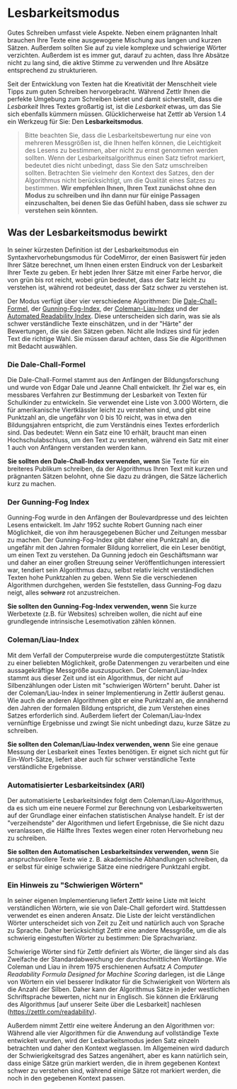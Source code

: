 # Lesbarkeitsmodus

Gutes Schreiben umfasst viele Aspekte. Neben einem prägnanten Inhalt brauchen Ihre Texte eine ausgewogene Mischung aus langen und kurzen Sätzen. Außerdem sollten Sie auf zu viele komplexe und schwierige Wörter verzichten. Außerdem ist es immer gut, darauf zu achten, dass Ihre Absätze nicht zu lang sind, die aktive Stimme zu verwenden und Ihre Absätze entsprechend zu strukturieren.

Seit der Entwicklung von Texten hat die Kreativität der Menschheit viele Tipps zum guten Schreiben hervorgebracht. Während Zettlr Ihnen die perfekte Umgebung zum Schreiben bietet und damit sicherstellt, dass die _Lesbarkeit_ Ihres Textes großartig ist, ist die _Lesbarkeit_ etwas, um das Sie sich ebenfalls kümmern müssen. Glücklicherweise hat Zettlr ab Version 1.4 ein Werkzeug für Sie: Den **Lesbarkeitsmodus**.

> Bitte beachten Sie, dass die Lesbarkeitsbewertung nur eine von mehreren Messgrößen ist, die Ihnen helfen können, die Leichtigkeit des Lesens zu bestimmen, aber nicht zu ernst genommen werden sollten. Wenn der Lesbarkeitsalgorithmus einen Satz tiefrot markiert, bedeutet dies nicht unbedingt, dass Sie den Satz umschreiben sollten. Betrachten Sie vielmehr den Kontext des Satzes, den der Algorithmus nicht berücksichtigt, um die Qualität eines Satzes zu bestimmen. **Wir empfehlen Ihnen, Ihren Text zunächst ohne den Modus zu schreiben und ihn dann nur für einige Passagen einzuschalten, bei denen Sie das Gefühl haben, dass sie schwer zu verstehen sein könnten.**

## Was der Lesbarkeitsmodus bewirkt

In seiner kürzesten Definition ist der Lesbarkeitsmodus ein Syntaxhervorhebungsmodus für CodeMirror, der einen Basiswert für jeden Ihrer Sätze berechnet, um Ihnen einen ersten Eindruck von der Lesbarkeit Ihrer Texte zu geben. Er hebt jeden Ihrer Sätze mit einer Farbe hervor, die von grün bis rot reicht, wobei grün bedeutet, dass der Satz leicht zu verstehen ist, während rot bedeutet, dass der Satz schwer zu verstehen ist.

Der Modus verfügt über vier verschiedene Algorithmen: Die [Dale-Chall-Formel](https://en.wikipedia.org/wiki/Dale%E2%80%93Chall_readability_formula), der [Gunning-Fog-Index](https://en.wikipedia.org/wiki/Gunning_fog_index), der [Coleman-Liau-Index](https://en.wikipedia.org/wiki/Coleman%E2%80%93Liau_index) und der [Automated Readability Index](http://www.readabilityformulas.com/automated-readability-index.php). Diese unterscheiden sich darin, was sie als schwer verständliche Texte einschätzen, und in der "Härte" der Bewertungen, die sie den Sätzen geben. Nicht alle Indizes sind für jeden Text die richtige Wahl. Sie müssen darauf achten, dass Sie die Algorithmen mit Bedacht auswählen.

### Die Dale-Chall-Formel

Die Dale-Chall-Formel stammt aus den Anfängen der Bildungsforschung und wurde von Edgar Dale und Jeanne Chall entwickelt. Ihr Ziel war es, ein messbares Verfahren zur Bestimmung der Lesbarkeit von Texten für Schulkinder zu entwickeln. Sie verwendet eine Liste von 3.000 Wörtern, die für amerikanische Viertklässler leicht zu verstehen sind, und gibt eine Punktzahl an, die ungefähr von 0 bis 10 reicht, was in etwa den Bildungsjahren entspricht, die zum Verständnis eines Textes erforderlich sind. Das bedeutet: Wenn ein Satz eine 10 erhält, braucht man einen Hochschulabschluss, um den Text zu verstehen, während ein Satz mit einer 1 auch von Anfängern verstanden werden kann.

**Sie sollten den Dale-Chall-Index verwenden, wenn** Sie Texte für ein breiteres Publikum schreiben, da der Algorithmus Ihren Text mit kurzen und prägnanten Sätzen belohnt, ohne Sie dazu zu drängen, die Sätze lächerlich kurz zu machen.

### Der Gunning-Fog Index

Gunning-Fog wurde in den Anfängen der Boulevardpresse und des leichten Lesens entwickelt. Im Jahr 1952 suchte Robert Gunning nach einer Möglichkeit, die von ihm herausgegebenen Bücher und Zeitungen messbar zu machen. Der Gunning-Fog-Index gibt daher eine Punktzahl an, die ungefähr mit den Jahren formaler Bildung korreliert, die ein Leser benötigt, um einen Text zu verstehen. Da Gunning jedoch ein Geschäftsmann war und daher an einer großen Streuung seiner Veröffentlichungen interessiert war, tendiert sein Algorithmus dazu, selbst relativ leicht verständlichen Texten hohe Punktzahlen zu geben. Wenn Sie die verschiedenen Algorithmen durchgehen, werden Sie feststellen, dass Gunning-Fog dazu neigt, alles ~~schwarz~~ rot anzustreichen.

**Sie sollten den Gunning-Fog-Index verwenden, wenn** Sie kurze Werbetexte (z.B. für Websites) schreiben wollen, die nicht auf eine grundlegende intrinsische Lesemotivation zählen können.

### Coleman/Liau-Index

Mit dem Verfall der Computerpreise wurde die computergestützte Statistik zu einer beliebten Möglichkeit, große Datenmengen zu verarbeiten und eine aussagekräftige Messgröße auszuspucken. Der Coleman/Liau-Index stammt aus dieser Zeit und ist ein Algorithmus, der nicht auf Silbenzählungen oder Listen mit "schwierigen Wörtern" beruht. Daher ist der Coleman/Liau-Index in seiner Implementierung in Zettlr äußerst genau. Wie auch die anderen Algorithmen gibt er eine Punktzahl an, die annähernd den Jahren der formalen Bildung entspricht, die zum Verstehen eines Satzes erforderlich sind. Außerdem liefert der Coleman/Liau-Index vernünftige Ergebnisse und zwingt Sie nicht unbedingt dazu, kurze Sätze zu schreiben.

**Sie sollten den Coleman/Liau-Index verwenden, wenn** Sie eine genaue Messung der Lesbarkeit eines Textes benötigen. Er eignet sich nicht gut für Ein-Wort-Sätze, liefert aber auch für schwer verständliche Texte verständliche Ergebnisse.

### Automatisierter Lesbarkeitsindex (ARI)

Der automatisierte Lesbarkeitsindex folgt dem Coleman/Liau-Algorithmus, da es sich um eine neuere Formel zur Berechnung von Lesbarkeitswerten auf der Grundlage einer einfachen statistischen Analyse handelt. Er ist der "verzeihendste" der Algorithmen und liefert Ergebnisse, die Sie nicht dazu veranlassen, die Hälfte Ihres Textes wegen einer roten Hervorhebung neu zu schreiben.

**Sie sollten den Automatischen Lesbarkeitsindex verwenden, wenn** Sie anspruchsvollere Texte wie z. B. akademische Abhandlungen schreiben, da er selbst für einige schwierige Sätze eine niedrigere Punktzahl ergibt.

### Ein Hinweis zu "Schwierigen Wörtern"

In seiner eigenen Implementierung liefert Zettlr keine Liste mit leicht verständlichen Wörtern, wie sie von Dale-Chall gefordert wird. Stattdessen verwendet es einen anderen Ansatz. Die Liste der leicht verständlichen Wörter unterscheidet sich von Zeit zu Zeit und natürlich auch von Sprache zu Sprache. Daher berücksichtigt Zettlr eine andere Messgröße, um die als schwierig eingestuften Wörter zu bestimmen: Die Sprachvarianz.

Schwierige Wörter sind für Zettlr definiert als Wörter, die länger sind als das Zweifache der Standardabweichung der durchschnittlichen Wortlänge. Wie Coleman und Liau in ihrem 1975 erschienenen Aufsatz _A Computer Readability Formula Designed for Machine Scoring_ darlegen, ist die Länge von Wörtern ein viel besserer Indikator für die Schwierigkeit von Wörtern als die Anzahl der Silben. Daher kann der Algorithmus Sätze in jeder westlichen Schriftsprache bewerten, nicht nur in Englisch. Sie können die Erklärung des Algorithmus [auf unserer Seite über die Lesbarkeit] nachlesen (https://zettlr.com/readability).

Außerdem nimmt Zettlr eine weitere Änderung an den Algorithmen vor: Während alle vier Algorithmen für die Anwendung auf vollständige Texte entwickelt wurden, wird der Lesbarkeitsmodus jeden Satz einzeln betrachten und daher den Kontext weglassen. Im Allgemeinen wird dadurch der Schwierigkeitsgrad des Satzes angenähert, aber es kann natürlich sein, dass einige Sätze grün markiert werden, die in ihrem gegebenen Kontext schwer zu verstehen sind, während einige Sätze rot markiert werden, die noch in den gegebenen Kontext passen.